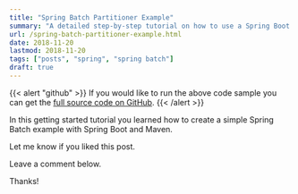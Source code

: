 ```yaml
---
title: "Spring Batch Partitioner Example"
summary: "A detailed step-by-step tutorial on how to use a Spring Boot admin UI to manage Spring Batch jobs."
url: /spring-batch-partitioner-example.html
date: 2018-11-20
lastmod: 2018-11-20
tags: ["posts", "spring", "spring batch"]
draft: true
---
```


{{< alert "github" >}}
If you would like to run the above code sample you can get the [full source code on GitHub](https://github.com/code-not-found/spring-batch/tree/master/spring-batch-partitioner).
{{< /alert >}}

In this getting started tutorial you learned how to create a simple Spring Batch example with Spring Boot and Maven.

Let me know if you liked this post.

Leave a comment below.

Thanks!
